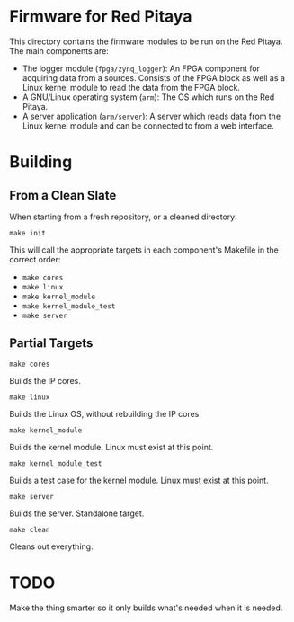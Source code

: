 Firmware for Red Pitaya
=======================

This directory contains the firmware modules to be run on the Red Pitaya.
The main components are:

- The logger module (`fpga/zynq_logger`): An FPGA component for acquiring data 
from a sources. Consists of the FPGA block as well as a Linux kernel module to
read the data from the FPGA block.
- A GNU/Linux operating system (`arm`): The OS which runs on the Red Pitaya.
- A server application (`arm/server`): A server which reads data from the
Linux kernel module and can be connected to from a web interface.

Building
========

## From a Clean Slate
When starting from a fresh repository, or a cleaned directory:

```
make init
```

This will call the appropriate targets in each component's Makefile
in the correct order:

- `make cores`
- `make linux`
- `make kernel_module`
- `make kernel_module_test`
- `make server`


## Partial Targets

```
make cores
```

Builds the IP cores.


```
make linux
```

Builds the Linux OS, without rebuilding the IP cores.


```
make kernel_module
```

Builds the kernel module. Linux must exist at this point.


```
make kernel_module_test
```

Builds a test case for the kernel module. Linux must exist at this point.

```
make server
```

Builds the server. Standalone target.

```
make clean
```

Cleans out everything.


TODO
====

Make the thing smarter so it only builds what's needed when it is needed.

